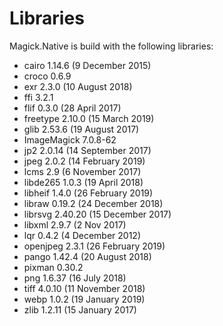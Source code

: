 # Libraries
Magick.Native is build with the following libraries:

- cairo 1.14.6 (9 December 2015)
- croco 0.6.9
- exr 2.3.0 (10 August 2018)
- ffi 3.2.1
- flif 0.3.0 (28 April 2017)
- freetype 2.10.0 (15 March 2019)
- glib 2.53.6 (19 August 2017)
- ImageMagick 7.0.8-62
- jp2 2.0.14 (14 September 2017)
- jpeg 2.0.2 (14 February 2019)
- lcms 2.9 (6 November 2017)
- libde265 1.0.3 (19 April 2018)
- libheif 1.4.0 (26 February 2019)
- libraw 0.19.2 (24 December 2018)
- librsvg 2.40.20 (15 December 2017)
- libxml 2.9.7 (2 Nov 2017)
- lqr 0.4.2 (4 December 2012)
- openjpeg 2.3.1 (26 February 2019)
- pango 1.42.4 (20 August 2018)
- pixman 0.30.2
- png 1.6.37 (16 July 2018)
- tiff 4.0.10 (11 November 2018)
- webp 1.0.2 (19 January 2019)
- zlib 1.2.11 (15 January 2017)
